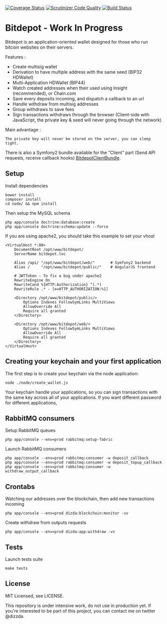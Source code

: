 [![Coverage Status](https://img.shields.io/coveralls/dizda/bitdepot.svg)](https://coveralls.io/r/dizda/bitdepot)
[![Scrutinizer Code Quality](https://scrutinizer-ci.com/g/dizda/bitdepot/badges/quality-score.png?b=master)](https://scrutinizer-ci.com/g/dizda/bitdepot/?branch=master)
[![Build Status](https://travis-ci.org/dizda/bitdepot.svg?branch=master)](https://travis-ci.org/dizda/bitdepot)

Bitdepot - Work In Progress
========================

Bitdepot is an application-oriented wallet designed for those who run bitcoin websites on their servers.

Features :

- Create multisig wallet
- Derivation to have multiple address with the same seed (BIP32 HDWallet)
- Multi-Application HDWallet (BIP44)
- Watch created addresses when their used using Insight (recommended), or Chain.com
- Save every deposits incoming, and dispatch a callback to an url
- Handle withdraw from multisig addresses
- Group withdraws to save fees
- Sign transactions withdraws through the browser (Client-side with JavaScript, the private key & seed will never going through the network)

Main advantage :

    The private key will never be stored on the server, you can sleep tight.

There is also a Symfony2 bundle available for the "Client" part (Send API requests, receive callback hooks) [BitdepotClientBundle](https://github.com/dizda/BitdepotClientBundle).

## Setup

Install dependencies

    bower install
    composer install
    cd node/ && npm install

Then setup the MySQL schema

    php app/console doctrine:database:create
    php app/console doctrine:schema:update --force

If you are using apache2, you should take this example to set your vhost

    <VirtualHost *:80>
        DocumentRoot /opt/www/bitdepot/
        ServerName bitdepot.loc

        Alias /api/ "/opt/www/bitdepot/web/"       # Symfony2 backend
        Alias /     "/opt/www/bitdepot/public/"    # AngularJS frontend

        # JWTToken - To fix a bug under apache2
        RewriteEngine On
        RewriteCond %{HTTP:Authorization} ^(.*)
        RewriteRule .* - [e=HTTP_AUTHORIZATION:%1]

        <Directory /opt/www/bitdepot/public/>
            Options Indexes FollowSymLinks MultiViews
            AllowOverride All
            Require all granted
        </Directory>

        <Directory /opt/www/bitdepot/web/>
            Options Indexes FollowSymLinks MultiViews
            AllowOverride All
            Require all granted
        </Directory>
    </VirtualHost>

## Creating your keychain and your first application

The first step is to create your keychain via the node application:

    node ./node/create_wallet.js

Your keychain handle your applications, so you can sign transactions with the same key across all of your applications.
If you want different password for different applications,

## RabbitMQ consumers

Setup RabbitMQ queues

    php app/console --env=prod rabbitmq:setup-fabric

Launch RabbitMQ consumers

    php app/console --env=prod rabbitmq:consumer -w deposit_callback
    php app/console --env=prod rabbitmq:consumer -w deposit_topup_callback
    php app/console --env=prod rabbitmq:consumer -w withdraw_output_callback


## Crontabs

Watching our addresses over the blockchain, then add new transactions incoming

    php app/console --env=prod dizda:blockchain:monitor -vv

Create withdraw from outputs requests

    php app/console --env=prod dizda:app:withdraw -vv


## Tests

Launch tests suite

    make tests

## License

MIT Licensed, see LICENSE.


This repository is under intensive work, do not use in production yet.
If you're interested to be part of this project, you can contact me on twitter @dizzda.